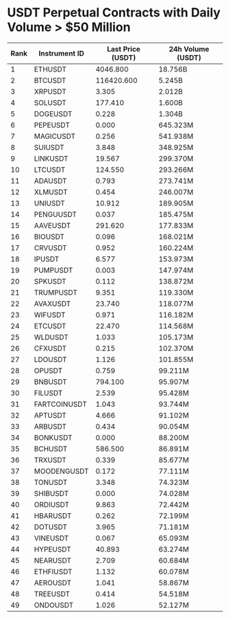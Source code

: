 # USDT Perpetual Contracts with Daily Volume > $50 Million

| Rank | Instrument ID | Last Price (USDT) | 24h Volume (USDT) |
|------|---------------|-------------------|-------------------|
| 1 | ETHUSDT | 4046.800 | 18.756B |
| 2 | BTCUSDT | 116420.600 | 5.245B |
| 3 | XRPUSDT | 3.305 | 2.012B |
| 4 | SOLUSDT | 177.410 | 1.600B |
| 5 | DOGEUSDT | 0.228 | 1.304B |
| 6 | PEPEUSDT | 0.000 | 645.323M |
| 7 | MAGICUSDT | 0.256 | 541.938M |
| 8 | SUIUSDT | 3.848 | 348.925M |
| 9 | LINKUSDT | 19.567 | 299.370M |
| 10 | LTCUSDT | 124.550 | 293.266M |
| 11 | ADAUSDT | 0.793 | 273.741M |
| 12 | XLMUSDT | 0.454 | 246.007M |
| 13 | UNIUSDT | 10.912 | 189.905M |
| 14 | PENGUUSDT | 0.037 | 185.475M |
| 15 | AAVEUSDT | 291.620 | 177.833M |
| 16 | BIOUSDT | 0.096 | 168.021M |
| 17 | CRVUSDT | 0.952 | 160.224M |
| 18 | IPUSDT | 6.577 | 153.973M |
| 19 | PUMPUSDT | 0.003 | 147.974M |
| 20 | SPKUSDT | 0.112 | 138.872M |
| 21 | TRUMPUSDT | 9.351 | 119.330M |
| 22 | AVAXUSDT | 23.740 | 118.077M |
| 23 | WIFUSDT | 0.971 | 116.182M |
| 24 | ETCUSDT | 22.470 | 114.568M |
| 25 | WLDUSDT | 1.033 | 105.173M |
| 26 | CFXUSDT | 0.215 | 102.370M |
| 27 | LDOUSDT | 1.126 | 101.855M |
| 28 | OPUSDT | 0.759 | 99.211M |
| 29 | BNBUSDT | 794.100 | 95.907M |
| 30 | FILUSDT | 2.539 | 95.428M |
| 31 | FARTCOINUSDT | 1.043 | 93.744M |
| 32 | APTUSDT | 4.666 | 91.102M |
| 33 | ARBUSDT | 0.434 | 90.054M |
| 34 | BONKUSDT | 0.000 | 88.200M |
| 35 | BCHUSDT | 586.500 | 86.891M |
| 36 | TRXUSDT | 0.339 | 85.677M |
| 37 | MOODENGUSDT | 0.172 | 77.111M |
| 38 | TONUSDT | 3.348 | 74.323M |
| 39 | SHIBUSDT | 0.000 | 74.028M |
| 40 | ORDIUSDT | 9.863 | 72.442M |
| 41 | HBARUSDT | 0.262 | 72.199M |
| 42 | DOTUSDT | 3.965 | 71.181M |
| 43 | VINEUSDT | 0.067 | 65.093M |
| 44 | HYPEUSDT | 40.893 | 63.274M |
| 45 | NEARUSDT | 2.709 | 60.684M |
| 46 | ETHFIUSDT | 1.132 | 60.078M |
| 47 | AEROUSDT | 1.041 | 58.867M |
| 48 | TREEUSDT | 0.414 | 54.518M |
| 49 | ONDOUSDT | 1.026 | 52.127M |
